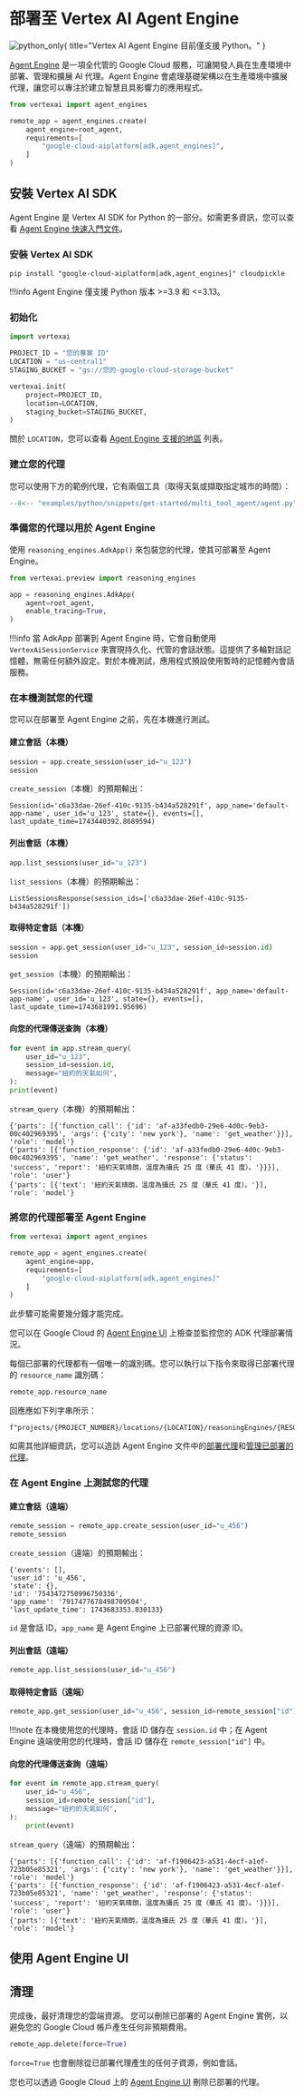 # 部署至 Vertex AI Agent Engine

![python_only](https://img.shields.io/badge/Currently_supported_in-Python-blue){ title="Vertex AI Agent Engine 目前僅支援 Python。" }

[Agent Engine](https://cloud.google.com/vertex-ai/generative-ai/docs/agent-engine/overview)
是一項全代管的 Google Cloud 服務，可讓開發人員在生產環境中部署、管理和擴展 AI 代理。Agent Engine 會處理基礎架構以在生產環境中擴展代理，讓您可以專注於建立智慧且具影響力的應用程式。

```python
from vertexai import agent_engines

remote_app = agent_engines.create(
    agent_engine=root_agent,
    requirements=[
        "google-cloud-aiplatform[adk,agent_engines]",
    ]
)
```

## 安裝 Vertex AI SDK

Agent Engine 是 Vertex AI SDK for Python 的一部分。如需更多資訊，您可以查看 [Agent Engine 快速入門文件](https://cloud.google.com/vertex-ai/generative-ai/docs/agent-engine/quickstart)。

### 安裝 Vertex AI SDK

```shell
pip install "google-cloud-aiplatform[adk,agent_engines]" cloudpickle
```

!!!info
    Agent Engine 僅支援 Python 版本 >=3.9 和 <=3.13。

### 初始化

```py
import vertexai

PROJECT_ID = "您的專案 ID"
LOCATION = "us-central1"
STAGING_BUCKET = "gs://您的-google-cloud-storage-bucket"

vertexai.init(
    project=PROJECT_ID,
    location=LOCATION,
    staging_bucket=STAGING_BUCKET,
)
```

關於 `LOCATION`，您可以查看 [Agent Engine 支援的地區](https://cloud.google.com/vertex-ai/generative-ai/docs/agent-engine/overview#supported-regions) 列表。

### 建立您的代理

您可以使用下方的範例代理，它有兩個工具（取得天氣或擷取指定城市的時間）：

```python
--8<-- "examples/python/snippets/get-started/multi_tool_agent/agent.py"
```

### 準備您的代理以用於 Agent Engine

使用 `reasoning_engines.AdkApp()` 來包裝您的代理，使其可部署至 Agent Engine。

```py
from vertexai.preview import reasoning_engines

app = reasoning_engines.AdkApp(
    agent=root_agent,
    enable_tracing=True,
)
```

!!!info
    當 AdkApp 部署到 Agent Engine 時，它會自動使用 `VertexAiSessionService` 來實現持久化、代管的會話狀態。這提供了多輪對話記憶體，無需任何額外設定。對於本機測試，應用程式預設使用暫時的記憶體內會話服務。

### 在本機測試您的代理

您可以在部署至 Agent Engine 之前，先在本機進行測試。

#### 建立會話（本機）

```py
session = app.create_session(user_id="u_123")
session
```

`create_session`（本機）的預期輸出：

```console
Session(id='c6a33dae-26ef-410c-9135-b434a528291f', app_name='default-app-name', user_id='u_123', state={}, events=[], last_update_time=1743440392.8689594)
```

#### 列出會話（本機）

```py
app.list_sessions(user_id="u_123")
```

`list_sessions`（本機）的預期輸出：

```console
ListSessionsResponse(session_ids=['c6a33dae-26ef-410c-9135-b434a528291f'])
```

#### 取得特定會話（本機）

```py
session = app.get_session(user_id="u_123", session_id=session.id)
session
```

`get_session`（本機）的預期輸出：

```console
Session(id='c6a33dae-26ef-410c-9135-b434a528291f', app_name='default-app-name', user_id='u_123', state={}, events=[], last_update_time=1743681991.95696)
```

#### 向您的代理傳送查詢（本機）

```py
for event in app.stream_query(
    user_id="u_123",
    session_id=session.id,
    message="紐約的天氣如何",
):
print(event)
```

`stream_query`（本機）的預期輸出：

```console
{'parts': [{'function_call': {'id': 'af-a33fedb0-29e6-4d0c-9eb3-00c402969395', 'args': {'city': 'new york'}, 'name': 'get_weather'}}], 'role': 'model'}
{'parts': [{'function_response': {'id': 'af-a33fedb0-29e6-4d0c-9eb3-00c402969395', 'name': 'get_weather', 'response': {'status': 'success', 'report': '紐約天氣晴朗，溫度為攝氏 25 度（華氏 41 度）。'}}}], 'role': 'user'}
{'parts': [{'text': '紐約天氣晴朗，溫度為攝氏 25 度（華氏 41 度）。'}], 'role': 'model'}
```

### 將您的代理部署至 Agent Engine

```python
from vertexai import agent_engines

remote_app = agent_engines.create(
    agent_engine=app,
    requirements=[
        "google-cloud-aiplatform[adk,agent_engines]"   
    ]
)
```

此步驟可能需要幾分鐘才能完成。

您可以在 Google Cloud 的 [Agent Engine UI](https://console.cloud.google.com/vertex-ai/agents/agent-engines) 上檢查並監控您的 ADK 代理部署情況。

每個已部署的代理都有一個唯一的識別碼。您可以執行以下指令來取得已部署代理的 `resource_name` 識別碼：

```python
remote_app.resource_name
```

回應應如下列字串所示：

```shell
f"projects/{PROJECT_NUMBER}/locations/{LOCATION}/reasoningEngines/{RESOURCE_ID}"
```

如需其他詳細資訊，您可以造訪 Agent Engine 文件中的[部署代理](https://cloud.google.com/vertex-ai/generative-ai/docs/agent-engine/deploy)和[管理已部署的代理](https://cloud.google.com/vertex-ai/generative-ai/docs/agent-engine/manage/overview)。

### 在 Agent Engine 上測試您的代理

#### 建立會話（遠端）

```py
remote_session = remote_app.create_session(user_id="u_456")
remote_session
```

`create_session`（遠端）的預期輸出：

```console
{'events': [],
'user_id': 'u_456',
'state': {},
'id': '7543472750996750336',
'app_name': '7917477678498709504',
'last_update_time': 1743683353.030133}
```

`id` 是會話 ID，`app_name` 是 Agent Engine 上已部署代理的資源 ID。

#### 列出會話（遠端）

```py
remote_app.list_sessions(user_id="u_456")
```

#### 取得特定會話（遠端）

```py
remote_app.get_session(user_id="u_456", session_id=remote_session["id"])
```

!!!note
    在本機使用您的代理時，會話 ID 儲存在 `session.id` 中；在 Agent Engine 遠端使用您的代理時，會話 ID 儲存在 `remote_session["id"]` 中。

#### 向您的代理傳送查詢（遠端）

```py
for event in remote_app.stream_query(
    user_id="u_456",
    session_id=remote_session["id"],
    message="紐約的天氣如何",
):
    print(event)
```

`stream_query`（遠端）的預期輸出：

```console
{'parts': [{'function_call': {'id': 'af-f1906423-a531-4ecf-a1ef-723b05e85321', 'args': {'city': 'new york'}, 'name': 'get_weather'}}], 'role': 'model'}
{'parts': [{'function_response': {'id': 'af-f1906423-a531-4ecf-a1ef-723b05e85321', 'name': 'get_weather', 'response': {'status': 'success', 'report': '紐約天氣晴朗，溫度為攝氏 25 度（華氏 41 度）。'}}}], 'role': 'user'}
{'parts': [{'text': '紐約天氣晴朗，溫度為攝氏 25 度（華氏 41 度）。'}], 'role': 'model'}
```

## 使用 Agent Engine UI

## 清理

完成後，最好清理您的雲端資源。
您可以刪除已部署的 Agent Engine 實例，以避免您的 Google Cloud 帳戶產生任何非預期費用。

```python
remote_app.delete(force=True)
```

`force=True` 也會刪除從已部署代理產生的任何子資源，例如會話。

您也可以透過 Google Cloud 上的 [Agent Engine UI](https://console.cloud.google.com/vertex-ai/agents/agent-engines) 刪除已部署的代理。

